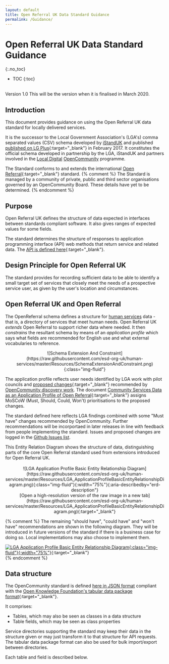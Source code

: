 ```yaml
---
layout: default
title: Open Referral UK Data Standard Guidance
permalink: /Guidance/
---
```

# Open Referral UK Data Standard Guidance
{:.no_toc}
* TOC 
{:toc}  
<br>
Version 1.0 This will be the version when it is finalised in March 2020.

## Introduction

This document provides guidance on using the Open Referral UK data standard for locally delivered services.

It is the successor to the Local Government Association's (LGA's) comma separated values (CSV) schema developed by [iStandUK](https://istanduk.org/) and published [published on LG Plus](https://schemas.opendata.esd.org.uk/ServiceDirectory){:target="_blank"} in February 2017. It constitutes the official schema developed in partnership by the LGA, iStandUK and partners involved in the [Local Digital](https://localdigital.gov.uk/)  [OpenCommunity](https://opencommunity.org.uk/) programme.

The Standard conforms to and extends the international [Open Referral](https://openreferral.org/){:target="_blank"} standard.
{% comment %}
The Standard is managed by a community of private, public and third sector organisations governed by an OpenCommunity Board. These details have yet to be determined.
{% endcomment %}
## Purpose

Open Referral UK defines the structure of data expected in interfaces between standards compliant software. It also gives ranges of expected values for some fields.

The standard determines the structure of responses to application programming interface (API) web methods that return service and related data. The [API is defined here](https://api.porism.com/ServiceDirectoryService/swagger-ui.html){:target="_blank"}.

## Design Principle for Open Referral UK

The standard provides for recording sufficient data to be able to identify a small target set of services that closely meet the needs of a prospective service user, as given by the user's location and circumstances.

## Open Referral UK and Open Referral

The OpenReferral schema defines a structure for [human services](https://en.wikipedia.org/wiki/Human_services) data - that is, a directory of services that meet human needs. Open Referral UK *extends* Open Referral to support richer data where needed. It then *constrains* the resultant schema by means of an *application profile* which says what fields are recommended for English use and what external vocabularies to reference.

<div style="text-align: center;">
![Schema Extension And Constraint](https://raw.githubusercontent.com/esd-org-uk/human-services/master/Resources/SchemaExtensionAndConstraint.png){:class="img-fluid"}
</div>
  
The application profile reflects user needs identified by LGA work with pilot councils and [proposed changes](https://opencommunitystandard.github.io/specification/#proposed-changes){:target="_blank"} recommended by [OpenCommunity discovery work](https://opencommunity.org.uk/wp-content/uploads/2019/05/Report-OpenCommunity-Data-standards.pdf). The document [Community Services Data as an Application Profile of Open Referral](https://docs.google.com/document/d/16E59vkv2a1khiPHDZJfg00p6ukD1Dhe9z4EJZNxnkzA/edit?usp=sharing){:target="_blank"} assigns MoSCoW (Must, Should, Could, Won't) prioritisations to the proposed changes.

The standard defined here reflects LGA findings combined with some "Must have" changes recommended by OpenCommunity. Further recommendations will be incorportaed in later releases in line with feedback from people implementing the standard. Issues and proposed changes are logged in the [Github Issues list](https://github.com/OpenReferralUK/human-services/issues).
<div id="erd-description">
This Entity Relation Diagram shows the structure of data, distinguishing parts of the core Open Referral standard used from extensions introduced for Open Referral UK.
</div><br/>

<div style="text-align: center;">
![LGA Application Profile Basic Entity Relationship Diagram](https://raw.githubusercontent.com/esd-org-uk/human-services/master/Resources/LGA_ApplicationProfileBasicEntityRelationshipDiagram.png){:class="img-fluid"}{:width="75%"}{:aria-describedby="erd-description"}
<br />
[Open a high-resolution version of the raw image in a new tab](https://raw.githubusercontent.com/esd-org-uk/human-services/master/Resources/LGA_ApplicationProfileBasicEntityRelationshipDiagram.png){:target="_blank"}
</div>

{% comment %}
The remaining "should have", "could have" and "won't have" recommendations are shown in the following diagram. They will be introduced in future versions of the standard if there is a business case for doing so. Local implementations may also choose to implement them.

[![LGA Application Profile Basic Entity Relationship Diagram](https://raw.githubusercontent.com/esd-org-uk/human-services/master/Resources/OpenCommunityApplicationProfileERD.png){:class="img-fluid"}{:width="75%"}](https://raw.githubusercontent.com/esd-org-uk/human-services/master/Resources/OpenCommunityApplicationProfileERD.png){:target="_blank"}  
{% endcomment %}
## Data structure

The OpenCommunity standard is defined [here in JSON format](https://raw.githubusercontent.com/esd-org-uk/human-services/master/SchemaGenerator/Generator/ExtendedDataPackage.json) compliant with the [Open Knowledge Foundation's tabular data package format](https://raw.githubusercontent.com/openreferral/specification/master/datapackage.json){:target="_blank"}.

It comprises:

-   Tables, which may also be seen as classes in a data structure
-   Table fields, which may be seen as class properties
  
Service directories supporting the standard may keep their data in the structure given or may just transform it to that structure for API requests. The tabular data package format can also be used for bulk import/export between directories.

Each table and field is described below.


<div id="docs"></div>
<script>
    $(function () {
        $.get("https://raw.githubusercontent.com/OpenReferralUK/human-services/master/Schemas/documentation.html", function (data) {
            $("#docs").html(data);
            $("#docs table").wrap('<div class="table-responsive"></div>');
        });
    });
</script>
